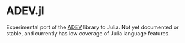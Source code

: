 # ADEV.jl

Experimental port of the [ADEV](https://github.com/probcomp/adev) library to Julia. Not yet documented or stable, and currently has low coverage of Julia language features.